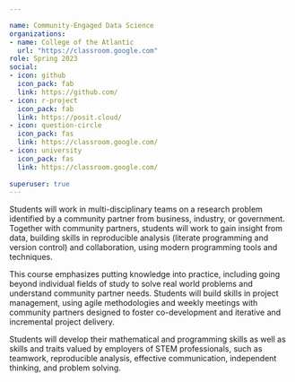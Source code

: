 ```yaml
---

name: Community-Engaged Data Science
organizations:
- name: College of the Atlantic
  url: "https://classroom.google.com"
role: Spring 2023
social:
- icon: github
  icon_pack: fab
  link: https://github.com/
- icon: r-project
  icon_pack: fab
  link: https://posit.cloud/
- icon: question-circle
  icon_pack: fas
  link: https://classroom.google.com/
- icon: university
  icon_pack: fas
  link: https://classroom.google.com/
  
superuser: true
---
```


Students will work in multi-disciplinary teams on a research problem identified by a community partner from business, industry, or government. Together with community partners, students will work to gain insight from data, building skills in reproducible analysis (literate programming and version control) and collaboration, using modern programming tools and techniques. 

This course emphasizes putting knowledge into practice, including going beyond individual fields of study to solve real world problems and understand community partner needs. Students will build skills in project management, using agile methodologies and weekly meetings with community partners designed to foster co-development and iterative and incremental project delivery.

Students will develop their mathematical and programming skills as well as skills and traits valued by employers of STEM professionals, such as teamwork, reproducible analysis, effective communication, independent thinking, and problem solving. 
